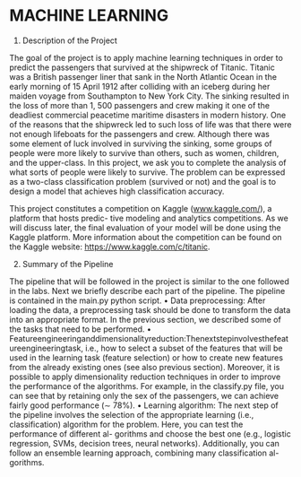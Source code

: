 # MACHINE LEARNING

1. Description of the Project

The goal of the project is to apply machine learning techniques in order to predict the passengers that survived at the shipwreck of Titanic. Titanic was a British passenger liner that sank in the North Atlantic Ocean in the early morning of 15 April 1912 after colliding with an iceberg during her maiden voyage from Southampton to New York City. The sinking resulted in the loss of more than 1, 500 passengers and crew making it one of the deadliest commercial peacetime maritime disasters in modern history. One of the reasons that the shipwreck led to such loss of life was that there were not enough lifeboats for the passengers and crew. Although there was some element of luck involved in surviving the sinking, some groups of people were more likely to survive than others, such as women, children, and the upper-class. In this project, we ask you to complete the analysis of what sorts of people were likely to survive. The problem can be expressed as a two-class classification problem (survived or not) and the goal is to design a model that achieves high classification accuracy.

This project constitutes a competition on Kaggle (www.kaggle.com/), a platform that hosts predic- tive modeling and analytics competitions. As we will discuss later, the final evaluation of your model will be done using the Kaggle platform. More information about the competition can be found on the Kaggle website: https://www.kaggle.com/c/titanic.

2. Summary of the Pipeline

The pipeline that will be followed in the project is similar to the one followed in the labs. Next we briefly describe each part of the pipeline. The pipeline is contained in the main.py python script.
• Data preprocessing: After loading the data, a preprocessing task should be done to transform the data into an appropriate format. In the previous section, we described some of the tasks that need to be performed.
• Featureengineeringanddimensionalityreduction:Thenextstepinvolvesthefeatureengineeringtask, i.e., how to select a subset of the features that will be used in the learning task (feature selection) or how to create new features from the already existing ones (see also previous section). Moreover, it is possible to apply dimensionality reduction techniques in order to improve the performance of the algorithms. For example, in the classify.py file, you can see that by retaining only the sex of the passengers, we can achieve fairly good performance (∼ 78%).
• Learning algorithm: The next step of the pipeline involves the selection of the appropriate learning (i.e., classification) algorithm for the problem. Here, you can test the performance of different al- gorithms and choose the best one (e.g., logistic regression, SVMs, decision trees, neural networks). Additionally, you can follow an ensemble learning approach, combining many classification al- gorithms.
